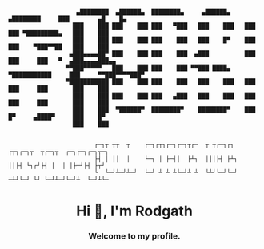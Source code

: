 ```

                   ▄████████  ▄██████▄  ████████▄     ▄██████▄     ▄████████     ███        ▄█    █▄    
                  ███    ███ ███    ███ ███   ▀███   ███    ███   ███    ███ ▀█████████▄   ███    ███   
                  ███    ███ ███    ███ ███    ███   ███    █▀    ███    ███    ▀███▀▀██   ███    ███   
                 ▄███▄▄▄▄██▀ ███    ███ ███    ███  ▄███          ███    ███     ███   ▀  ▄███▄▄▄▄███▄▄ 
                ▀▀███▀▀▀▀▀   ███    ███ ███    ███ ▀▀███ ████▄  ▀███████████     ███     ▀▀███▀▀▀▀███▀  
                ▀███████████ ███    ███ ███    ███   ███    ███   ███    ███     ███       ███    ███   
                  ███    ███ ███    ███ ███   ▄███   ███    ███   ███    ███     ███       ███    ███   
                  ███    ███  ▀██████▀  ████████▀    ████████▀    ███    █▀     ▄████▀     ███    █▀    
                  ███    ███                                                                            
                                       
                                               
                        ┌─┐┬ ┬┬  ┬    ┌─┐┌┬┐┌─┐┌─┐┬┌─  ┬ ┬┌─┐┌┐   ┌┬┐┌─┐┬  ┬┌─┐┬  ┌─┐┌─┐┌─┐┬─┐
                        ├┤ │ ││  │    └─┐ │ ├─┤│  ├┴┐  │││├┤ ├┴┐   ││├┤ └┐┌┘├┤ │  │ │├─┘├┤ ├┬┘
                        └  └─┘┴─┘┴─┘  └─┘ ┴ ┴ ┴└─┘┴ ┴  └┴┘└─┘└─┘  ─┴┘└─┘ └┘ └─┘┴─┘└─┘┴  └─┘┴└─
```



<h1 align="center">Hi 👋, I'm Rodgath</h1>
<h3 align="center">Welcome to my profile.</h3>






<!--
<p align="left"><img src="https://komarev.com/ghpvc/?username=rodgath&style=flat-square&color=brightgreen&label=PROFILE+VIEWS" alt="rodgath" /></p>

<p><img src="https://github-readme-stats.vercel.app/api?username=rodgath&show_icons=true&include_all_commits=true&count_private=true&hide=contribs,issues" alt="rodgath" />
   <img src="https://github-readme-stats.vercel.app/api/top-langs/?username=rodgath&layout=compact" alt="rodgath" /></p>


### Hi there 👋

**Rodgath/Rodgath** is a ✨ _special_ ✨ repository because its `README.md` (this file) appears on your GitHub profile.

Here are some ideas to get you started:

- 🔭 I’m currently working on ...
- 🌱 I’m currently learning ...
- 👯 I’m looking to collaborate on ...
- 🤔 I’m looking for help with ...
- 💬 Ask me about ...
- 📫 How to reach me: ...
- 😄 Pronouns: ...
- ⚡ Fun fact: ...
-->
